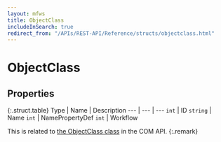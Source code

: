 ```yaml
---
layout: mfws
title: ObjectClass
includeInSearch: true
redirect_from: "/APIs/REST-API/Reference/structs/objectclass.html"
---
```


# ObjectClass

## Properties

{:.struct.table}
Type | Name | Description
--- | --- | ---
`int` | ID
`string` | Name
`int` | NamePropertyDef
`int` | Workflow

This is related to [the ObjectClass class](https://www.m-files.com/api/documentation/index.html#MFilesAPI~ObjectClass.html) in the COM API.
{:.remark}